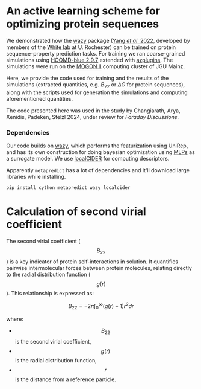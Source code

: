 # An active learning scheme for optimizing protein sequences

We demonstrated how the [wazy](https://github.com/ur-whitelab/wazy) package ([Yang _et al_. 2022](https://www.biorxiv.org/content/10.1101/2022.08.05.502972v1.abstract), developed by members of the [White lab](https://thewhitelab.org/) at U. Rochester) can be trained on protein sequence-property prediction tasks. For training we ran coarse-grained simulations using [HOOMD-blue 2.9.7](https://hoomd-blue.readthedocs.io/en/v2.9.7/) extended with [azplugins](https://github.com/mphowardlab/azplugins). The simulations were run on the [MOGON II](https://mogonwiki.zdv.uni-mainz.de/docs/introduction/what_is_mogon/) computing cluster of JGU Mainz.

Here, we provide the code used for training and the results of the simulations (extracted quantities, e.g. $B_{22}$ or $\Delta G$ for protein sequences), along with the scripts used for generation the simulations and computing aforementioned quantities.

The code presented here was used in the study by Changiarath, Arya, Xenidis, Padeken, Stelzl 2024, under review for _Faraday Discussions_.
### Dependencies

Our code builds on [wazy](https://github.com/ur-whitelab/wazy), which performs the featurization using UniRep, and has its own construction for doing bayesian optimization using [MLPs](https://en.wikipedia.org/wiki/Multilayer_perceptron) as a surrogate model. We use [localCIDER](https://pappulab.github.io/localCIDER/) for computing descriptors.

Apparently `metapredict` has a lot of dependencies and it'll download large libraries while installing.

```
pip install cython metapredict wazy localcider
```
# Calculation of second virial coefficient
The second virial coefficient ($$ B_{22}$$) is a key indicator of protein self-interactions in solution. It quantifies pairwise intermolecular forces between protein molecules, relating directly to the radial distribution function ( $$g(r)$$ ). This relationship is expressed as:

$$
B_{22} =- 2 \pi \int_0^{\infty} (g(r) - 1) r^2 dr
$$

where:
- $$B_{22} $$ is the second virial coefficient,
- $$g(r) $$ is the radial distribution function,
- $$r$$ is the distance from a reference particle.
